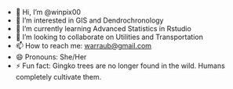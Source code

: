- 👋 Hi, I’m @winpix00
- 👀 I’m interested in GIS and Dendrochronology
- 🌱 I’m currently learning Advanced Statistics in Rstudio
- 💞️ I’m looking to collaborate on Utilities and Transportation
- 📫 How to reach me: warraub@gmail.com
- 😄 Pronouns: She/Her
- ⚡ Fun fact: Gingko trees are no longer found in the wild. Humans completely cultivate them.

<!---
winpix00/winpix00 is a ✨ special ✨ repository because its `README.md` (this file) appears on your GitHub profile.
You can click the Preview link to take a look at your changes.
--->

